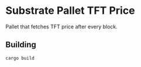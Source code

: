 # Substrate Pallet TFT Price

Pallet that fetches TFT price after every block.

## Building

`cargo build`

